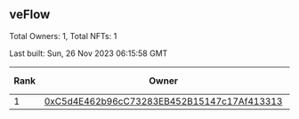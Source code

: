 ## veFlow

Total Owners: 1, Total NFTs: 1

Last built: Sun, 26 Nov 2023 06:15:58 GMT

| Rank | Owner | Voting Power | Influence | NFTs Id |
| --- | --- | --- | --- | --- |
  | 1 | [0xC5d4E462b96cC73283EB452B15147c17Af413313](https://debank.com/profile/0xC5d4E462b96cC73283EB452B15147c17Af413313?chain=canto) | 109,022.152 | 0.03604% | 1 |